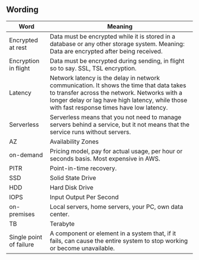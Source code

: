 ## Wording

Word                        | Meaning   
----------------------------|-----------
Encrypted at rest           | Data must be encrypted while it is stored in a database or any other storage system. Meaning: Data are encrypted after being received.     
Encryption in flight        | Data must be encrypted during sending, in flight so to say. SSL, TSL encryption. 
Latency                     | Network latency is the delay in network communication. It shows the time that data takes to transfer across the network. Networks with a longer delay or lag have high latency, while those with fast response times have low latency. 
Serverless                  | Serverless means that you not need to manage servers behind a service, but it not means that the service runs without servers.
AZ                          | Availability Zones
on-demand                   | Pricing model, pay for actual usage, per hour or seconds basis. Most expensive in AWS.
PITR                        | Point-in-time recovery.
SSD                         | Solid State Drive
HDD                         | Hard Disk Drive
IOPS                        | Input Output Per Second
on-premises                 | Local servers, home servers, your PC, own data center.
TB                          | Terabyte
Single point of failure     | A component or element in a system that, if it fails, can cause the entire system to stop working or become unavailable.


